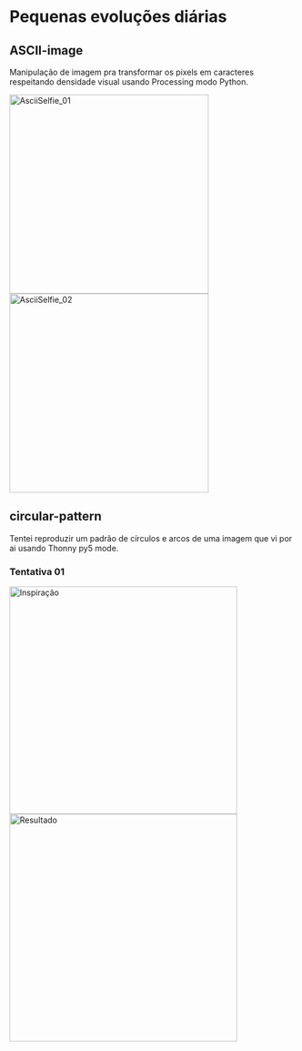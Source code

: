 # Pequenas evoluções diárias

## ASCII-image
Manipulação de imagem pra transformar os pixels em caracteres respeitando densidade visual usando Processing modo Python.

<img src="https://github.com/rgobatto/python-studies/assets/49801781/bf49e851-89d0-4a77-b21f-c41d46dd99c2" alt="AsciiSelfie_01" width="350"/>
<img src="https://github.com/rgobatto/python-studies/assets/49801781/04452691-865a-4418-939a-f395a7b1082e" alt="AsciiSelfie_02" width="350"/>

## circular-pattern
Tentei reproduzir um padrão de círculos e arcos de uma imagem que vi por ai usando Thonny py5 mode.

### Tentativa 01

<img src="https://github.com/rgobatto/python-studies/assets/49801781/97a2513c-529d-41aa-93a1-0ad7f06ae773" alt="Inspiração" height="400"/>
<img src="https://github.com/rgobatto/python-studies/assets/49801781/58fef0fd-6b33-4486-ad7d-a9ad4ea76f3a" alt="Resultado" width="400"/>

